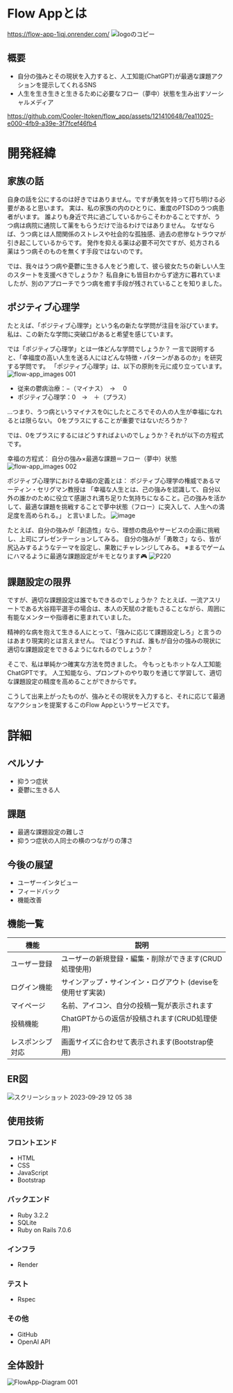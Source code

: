 # Flow Appとは
https://flow-app-1iqj.onrender.com/
![logoのコピー](https://github.com/Cooler-Itoken/flow_app/assets/121410648/951c7b0e-7aeb-469b-a143-b7c916fd7ede)

## 概要
* 自分の強みとその現状を入力すると、人工知能(ChatGPT)が最適な課題アクションを提示してくれるSNS
* 人生を生き生きと生きるために必要なフロー（夢中）状態を生み出すソーシャルメディア


https://github.com/Cooler-Itoken/flow_app/assets/121410648/7ea11025-e000-4fb9-a39e-3f7fcef46fb4


# 開発経緯
## 家族の話
自身の話を公にするのは好きではありません。ですが勇気を持って打ち明ける必要があると思います。
実は、私の家族の内のひとりに、重度のPTSDのうつ病患者がいます。
誰よりも身近で共に過ごしているからこそわかることですが、うつ病は病院に通院して薬をもらうだけで治るわけではありません。
なぜならば、うつ病とは人間関係のストレスや社会的な孤独感、過去の悲惨なトラウマが引き起こしているからです。
発作を抑える薬は必要不可欠ですが、処方される薬はうつ病そのものを無くす手段ではないのです。

では、我々はうつ病や憂鬱に生きる人をどう癒して、彼ら彼女たちの新しい人生のスタートを支援べきでしょうか？
私自身にも皆目わからず途方に暮れていましたが、別のアプローチでうつ病を癒す手段が残されていることを知りました。

## ポジティブ心理学
たとえば、「ポジティブ心理学」という名の新たな学問が注目を浴びています。
私は、この新たな学問に突破口があると希望を感じています。

では「ポジティブ心理学」とは一体どんな学問でしょうか？
一言で説明すると、「幸福度の高い人生を送る人にはどんな特徴・パターンがあるのか」を研究する学問です。
「ポジティブ心理学」は、以下の原則を元に成り立っています。
![flow-app_images 001](https://github.com/Cooler-Itoken/flow_app/assets/121410648/57599bed-d964-47cc-b559-02a8d35cdf6a)

* 従来の鬱病治療：−（マイナス）　→ 　0
* ポジティブ心理学：0　→　＋（プラス）

…つまり、うつ病というマイナスを0にしたところでその人の人生が幸福になれるとは限らない。
0をプラスにすることが重要ではないだろうか？

では、0をプラスにするにはどうすればよいのでしょうか？それが以下の方程式です。

幸福の方程式：
自分の強み×最適な課題＝フロー（夢中）状態
![flow-app_images 002](https://github.com/Cooler-Itoken/flow_app/assets/121410648/197015fe-2ec1-4e67-b76e-ea9ad75a71ce)

ポジティブ心理学における幸福の定義とは：
ポジティブ心理学の権威であるマーティン・セリグマン教授は
「幸福な人生とは、己の強みを認識して、自分以外の誰かのために役立て感謝され満ち足りた気持ちになること。己の強みを活かして、最適な課題を挑戦することで夢中状態（フロー）に突入して、人生への満足度を高められる。」
と言いました。
![image](https://github.com/Cooler-Itoken/flow_app/assets/121410648/2c597486-8a25-40aa-903a-7283cc2a33f9)


たとえば、自分の強みが「創造性」なら、理想の商品やサービスの企画に挑戦し、上司にプレゼンテーションしてみる。
自分の強みが「勇敢さ」なら、皆が尻込みするようなテーマを設定し、果敢にチャレンジしてみる。
※まるでゲームにハマるように最適な課題設定がキモとなります🎮
![P220](https://github.com/Cooler-Itoken/flow_app/assets/121410648/17e21340-c4cc-4148-9a0a-177e48252eb3)

## 課題設定の限界
ですが、適切な課題設定は誰でもできるのでしょうか？
たとえば、一流アスリートである大谷翔平選手の場合は、本人の天賦の才能もさることながら、周囲に有能なメンターや指導者に恵まれていました。

精神的な病を抱えて生きる人にとって、「強みに応じて課題設定しろ」と言うのはあまり現実的とは言えません。
ではどうすれば、誰もが自分の強みの現状に適切な課題設定をできるようになれるのでしょうか？

そこで、私は単純かつ確実な方法を閃きました。
今もっともホットな人工知能ChatGPTです。
人工知能なら、プロンプトのやり取りを通じて学習して、適切な課題設定の精度を高めることができからです。

こうして出来上がったものが、強みとその現状を入力すると、それに応じて最適なアクションを提案するこのFlow Appというサービスです。

# 詳細
## ペルソナ
* 抑うつ症状
* 憂鬱に生きる人

## 課題
* 最適な課題設定の難しさ
* 抑うつ症状の人同士の横のつながりの薄さ

## 今後の展望
* ユーザーインタビュー
* フィードバック
* 機能改善

## 機能一覧
| 機能 | 説明 |
| ---- | ---- |
| ユーザー登録 | ユーザーの新規登録・編集・削除ができます(CRUD処理使用) |
| ログイン機能 | サインアップ・サインイン・ログアウト (deviseを使用せず実装) |
| マイページ | 名前、アイコン、自分の投稿一覧が表示されます |
| 投稿機能 | ChatGPTからの返信が投稿されます(CRUD処理使用) |
| レスポンシブ対応 | 画面サイズに合わせて表示されます(Bootstrap使用) |

## ER図
![スクリーンショット 2023-09-29 12 05 38](https://github.com/Cooler-Itoken/flow_app/assets/121410648/8b261f73-4853-483e-852e-247130f32195)

## 使用技術
### フロントエンド
* HTML
* CSS
* JavaScript
* Bootstrap
### バックエンド
* Ruby 3.2.2
* SQLite
* Ruby on Rails 7.0.6
### インフラ
* Render
### テスト
* Rspec
### その他
* GitHub
* OpenAI API

## 全体設計
![FlowApp-Diagram 001](https://github.com/Cooler-Itoken/flow_app/assets/121410648/82142faf-637e-4d04-8d5f-7b8db17892fc)


